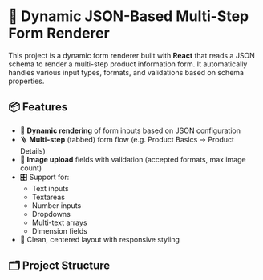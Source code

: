 # 🧩 Dynamic JSON-Based Multi-Step Form Renderer

This project is a dynamic form renderer built with **React** that reads a JSON schema to render a multi-step product information form. It automatically handles various input types, formats, and validations based on schema properties.

## 📦 Features

- 🔄 **Dynamic rendering** of form inputs based on JSON configuration
- 🪜 **Multi-step** (tabbed) form flow (e.g. Product Basics → Product Details)
- 📁 **Image upload** fields with validation (accepted formats, max image count)
- 🎛️ Support for:
  - Text inputs
  - Textareas
  - Number inputs
  - Dropdowns
  - Multi-text arrays
  - Dimension fields
- 🎨 Clean, centered layout with responsive styling

## 🗂️ Project Structure


